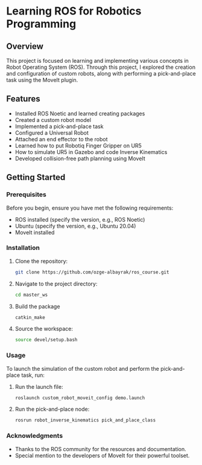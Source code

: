 # Learning ROS for Robotics Programming 

## Overview
This project is focused on learning and implementing various concepts in Robot Operating System (ROS). Through this project, I explored the creation and configuration of custom robots, along with performing a pick-and-place task using the MoveIt plugin.

## Features
- Installed ROS Noetic and learned creating packages
- Created a custom robot model
- Implemented a pick-and-place task
- Configured a Universal Robot
- Attached an end effector to the robot
- Learned how to put Robotiq Finger Gripper on UR5
- How to simulate UR5 in Gazebo and code Inverse Kinematics 
- Developed collision-free path planning using MoveIt

## Getting Started

### Prerequisites
Before you begin, ensure you have met the following requirements:
- ROS installed (specify the version, e.g., ROS Noetic)
- Ubuntu (specify the version, e.g., Ubuntu 20.04)
- MoveIt installed

### Installation
1. Clone the repository:
   ```bash
   git clone https://github.com/ozge-albayrak/ros_course.git

2. Navigate to the project directory:
    ```bash
    cd master_ws

3. Build the package
    ```bash 
    catkin_make

4. Source the workspace:
    ```bash
    source devel/setup.bash

### Usage
To launch the simulation of the custom robot and perform the pick-and-place task, run:

1. Run the launch file:
    ```bash
    roslaunch custom_robot_moveit_config demo.launch

2. Run the pick-and-place node:
    ```bash
    rosrun robot_inverse_kinematics pick_and_place_class

### Acknowledgments
- Thanks to the ROS community for the resources and documentation.
- Special mention to the developers of MoveIt for their powerful toolset.